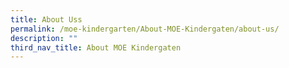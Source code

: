```yaml
---
title: About Uss
permalink: /moe-kindergarten/About-MOE-Kindergaten/about-us/
description: ""
third_nav_title: About MOE Kindergaten
---
```

